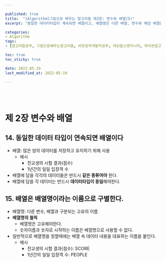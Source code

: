 ```yaml
---

published: true
title:  "[Algorithm]그림으로 배우는 알고리즘 제2장: 변수와 배열(5)"
excerpt: "동일한 데이터타입이 계속되면 배열이고, 배열명은 다른 배열, 변수와 해당 배열을 구분할 수 있게 해주는 고유의 값이다"

categories:
- Algorithm
tags:
- [알고리즘공부, 그림으로배우는알고리즘, 비전공자개발자공부, 데브옵스엔지니어, 파이썬알고리즘, 알고리즘책추천]

toc: true
toc_sticky: true

date: 2022-05-19
last_modified_at: 2022-05-19

---
```

<br/><br/>



# 제 2장 변수와 배열

## 14. 동일한 데이터 타입이 연속되면 배열이다

- 배열: 많은 양의 데이터를 저장하고 유지하기 위해 사용
    - 예시
        - 전교생의 시험 결과(점수)
        - 1년간의 일일 입장객 수
- 배열에 담을 각각의 데이터들은 반드시 **같은 종류여야** 한다.
- 배열에 담을 각 데이터는 반드시 **데이터타입이 동일**해야한다.

## 15. 배열은 배열명이라는 이름으로 구별한다.

- 배열명: 다른 변수, 배열과 구분되는 고유의 이름
- **배열명의 철칙**
    - 배열명은 고유해야한다.
    - 숫자이름과 숫자로 시작하는 이름은 배열명으로 사용할 수 없다.
- 일반적으로 배열명을 정할때에는 배열 속 데이터 내용을 대표하는 이름을 붙인다.
    - 예시
        - 전교생의 시험 결과(점수): SCORE
        - 1년간의 일일 입장객 수: PEOPLE